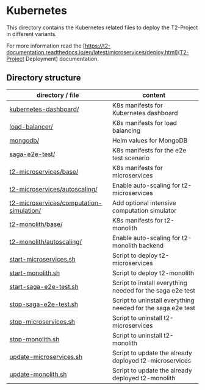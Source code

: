 # Kubernetes

This directory contains the Kubernetes related files to deploy the T2-Project in different variants.

For more information read the [https://t2-documentation.readthedocs.io/en/latest/microservices/deploy.html](T2-Project Deployment) documentation.

## Directory structure

| directory / file | content |
| ---------------- | ------- |
| [kubernetes-dashboard/](./kubernetes-dashboard/) | K8s manifests for Kubernetes dashboard |
| [load-balancer/](./load-balancer/) | K8s manifests for load balancing |
| [mongodb/](./mongodb/) | Helm values for MongoDB |
| [saga-e2e-test/](./saga-e2e-test/) | K8s manifests for the e2e test scenario |
| [t2-microservices/base/](./t2-microservices/) | K8s manifests for microservices |
| [t2-microservices/autoscaling/](./t2-microservices/autoscaling/) | Enable auto-scaling for t2-microservices |
| [t2-microservices/computation-simulation/](./t2-microservices/computation-simulation/) | Add optional intensive computation simulator |
| [t2-monolith/base/](./t2-monolith/) | K8s manifests for t2-monolith |
| [t2-monolith/autoscaling/](./t2-monolith/autoscaling/) | Enable auto-scaling for t2-monolith backend |
| [start-microservices.sh](./start-microservices.sh) | Script to deploy t2-microservices |
| [start-monolith.sh](./start-monolith.sh) | Script to deploy t2-monolith |
| [start-saga-e2e-test.sh](./start-saga-e2e-test.sh) | Script to install everything needed for the saga e2e test |
| [stop-saga-e2e-test.sh](./stop-saga-e2e-test.sh) | Script to uninstall everything needed for the saga e2e test |
| [stop-microservices.sh](./stop-microservices.sh) | Script to uninstall t2-microservices |
| [stop-monolith.sh](./stop-monolith.sh) | Script to uninstall t2-monolith |
| [update-microservices.sh](./update-microservices.sh) | Script to update the already deployed t2-microservices |
| [update-monolith.sh](./update-monolith.sh) | Script to update the already deployed t2-monolith |

